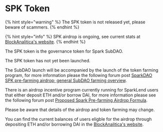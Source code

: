 # SPK Token

{% hint style="warning" %}
The SPK token is not released yet, please beware of scammers.
{% endhint %}

{% hint style="info" %}
SPK airdrop is ongoing, see current stats at [BlockAnalitica's website](https://spark.blockanalitica.com/v1/ethereum/airdrop/).
{% endhint %}

The SPK token is the governance token for Spark SubDAO.

The SPK token has not yet been launched.

The SubDAO launch will be accompanied by the launch of the token farming program, for more information please the following forum post [SparkDAO SPK pre-farming airdrop; general SubDAO farming overview](https://forum.makerdao.com/t/sparkdao-spk-pre-farming-airdrop-general-subdao-farming-overview/21595).

There is an airdrop incentive program currently running for SparkLend users that either deposit ETH and/or borrow DAI, for more information please see the following forum post [Proposed Spark Pre-farming Airdrop Formula](https://forum.makerdao.com/t/proposed-spark-pre-farming-airdrop-formula/21786).

Please be aware that details of the airdrop and token farming may change.

You can find the current balances of users eligble for the airdrop through depositing ETH and/or borrowing DAI in the [BlockAnalitica's website](https://spark.blockanalitica.com/v1/ethereum/airdrop/).
